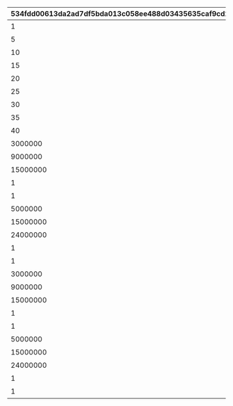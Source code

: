 |534fdd00613da2ad7df5bda013c058ee488d03435635caf9cd2551e768573e04|42e0f9accab332bf2e07255d52f39cce03d32a033c865cd440d669ae80732cc3|96cb013a8dc3c827fd966b138586450a2e74d4097a28da2d2446cc0bcbc2a23f|0f998fe471c6cfbc289390c86a5b85b1ddedec0f447db082ece6983a3c514e09|65221b2a187d7f26bd77dc8bd650cc1394693764be0c2f44e407a07b76ddc0f4|e79565a43913e05d5be319a90bbace9f4e9fbf9d55d57e055be894b1e26622ca|5175fcce94e0a53e584b33bd4d6b0cd49f806a40a6a09e512133bc741ac89daa|75271626aacbf200ebf8932c4b344965cb8eea6e2513799dbc62d3bff340d4f7|fdc71ac565b5025b9ea687ad0219ee7175303eb83ed84cffb9f34c196ae83fc4|fef811188950f3e042e45167ce940909dba7109f14b6d5458a86e3525ee8237a|93612f567b79ecd4df912822110fb41b7c6f6aaba3d91cf68b9196aca9913b81|
| --- | --- | --- | --- | --- | --- | --- | --- | --- | --- | --- |
|1|10000101|2021/08/24 11:59:59|1回バトルしよう|7000|1000|10|0|10000101|2021/08/17 12:00:00|0|
|5|10000102|2021/08/24 11:59:59|5回バトルしよう|7000|1000|10|0|10000102|2021/08/17 12:00:00|0|
|10|10000103|2021/08/24 11:59:59|10回バトルしよう|7000|1000|10|0|10000103|2021/08/17 12:00:00|0|
|15|10000104|2021/08/24 11:59:59|15回バトルしよう|7000|1000|10|0|10000104|2021/08/17 12:00:00|0|
|20|10000105|2021/08/24 11:59:59|20回バトルしよう|7000|1000|10|0|10000105|2021/08/17 12:00:00|0|
|25|10000106|2021/08/24 11:59:59|25回バトルしよう|7000|1000|10|0|10000106|2021/08/17 12:00:00|0|
|30|10000107|2021/08/24 11:59:59|30回バトルしよう|7000|1000|10|0|10000107|2021/08/17 12:00:00|0|
|35|10000108|2021/08/24 11:59:59|35回バトルしよう|7000|1000|10|0|10000108|2021/08/17 12:00:00|0|
|40|10000109|2021/08/24 11:59:59|40回バトルしよう|7000|1000|10|0|10000109|2021/08/17 12:00:00|0|
|3000000|10050501|2021/08/24 11:59:59|ミソラに累積300万ダメージ与えよう|7001|1005|50|0|10050501|2021/08/17 12:00:00|1005|
|9000000|10050502|2021/08/24 11:59:59|ミソラに累積900万ダメージ与えよう|7001|1005|50|0|10050502|2021/08/17 12:00:00|1005|
|15000000|10050503|2021/08/24 11:59:59|ミソラに累積1500万ダメージ与えよう|7001|1005|50|0|10050503|2021/08/17 12:00:00|1005|
|1|10050511|2021/08/24 11:59:59|ミソラに1度のバトルで100万ダメージ与えよう|7002|1005|51|1000000|10050511|2021/08/17 12:00:00|1005|
|1|10050512|2021/08/24 11:59:59|ミソラに1度のバトルで300万ダメージ与えよう|7002|1005|51|3000000|10050512|2021/08/17 12:00:00|1005|
|5000000|10060601|2021/08/24 11:59:59|ランファに累積500万ダメージ与えよう|7001|1006|60|0|10060601|2021/08/17 12:00:00|1006|
|15000000|10060602|2021/08/24 11:59:59|ランファに累積1500万ダメージ与えよう|7001|1006|60|0|10060602|2021/08/17 12:00:00|1006|
|24000000|10060603|2021/08/24 11:59:59|ランファに累積2400万ダメージ与えよう|7001|1006|60|0|10060603|2021/08/17 12:00:00|1006|
|1|10060611|2021/08/24 11:59:59|ランファに1度のバトルで200万ダメージ与えよう|7002|1006|61|2000000|10060611|2021/08/17 12:00:00|1006|
|1|10060612|2021/08/24 11:59:59|ランファに1度のバトルで500万ダメージ与えよう|7002|1006|61|5000000|10060612|2021/08/17 12:00:00|1006|
|3000000|10070701|2021/08/24 11:59:59|アゾールドに累積300万ダメージ与えよう|7001|1007|70|0|10070701|2021/08/17 12:00:00|1007|
|9000000|10070702|2021/08/24 11:59:59|アゾールドに累積900万ダメージ与えよう|7001|1007|70|0|10070702|2021/08/17 12:00:00|1007|
|15000000|10070703|2021/08/24 11:59:59|アゾールドに累積1500万ダメージ与えよう|7001|1007|70|0|10070703|2021/08/17 12:00:00|1007|
|1|10070711|2021/08/24 11:59:59|アゾールドに1度のバトルで100万ダメージ与えよう|7002|1007|71|1000000|10070711|2021/08/17 12:00:00|1007|
|1|10070712|2021/08/24 11:59:59|アゾールドに1度のバトルで300万ダメージ与えよう|7002|1007|71|3000000|10070712|2021/08/17 12:00:00|1007|
|5000000|10080801|2021/08/24 11:59:59|カリザに累積500万ダメージ与えよう|7001|1008|80|0|10080801|2021/08/17 12:00:00|1008|
|15000000|10080802|2021/08/24 11:59:59|カリザに累積1500万ダメージ与えよう|7001|1008|80|0|10080802|2021/08/17 12:00:00|1008|
|24000000|10080803|2021/08/24 11:59:59|カリザに累積2400万ダメージ与えよう|7001|1008|80|0|10080803|2021/08/17 12:00:00|1008|
|1|10080811|2021/08/24 11:59:59|カリザに1度のバトルで200万ダメージ与えよう|7002|1008|81|2000000|10080811|2021/08/17 12:00:00|1008|
|1|10080812|2021/08/24 11:59:59|カリザに1度のバトルで500万ダメージ与えよう|7002|1008|81|5000000|10080812|2021/08/17 12:00:00|1008|
